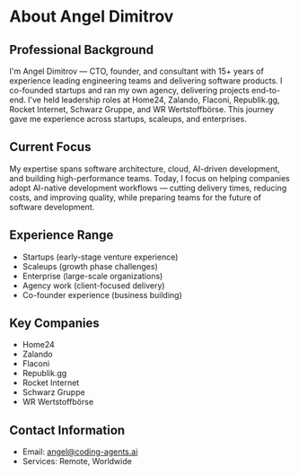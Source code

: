 # About Angel Dimitrov

## Professional Background
I'm Angel Dimitrov — CTO, founder, and consultant with 15+ years of experience leading engineering teams and delivering software products. I co-founded startups and ran my own agency, delivering projects end-to-end. I've held leadership roles at Home24, Zalando, Flaconi, Republik.gg, Rocket Internet, Schwarz Gruppe, and WR Wertstoffbörse. This journey gave me experience across startups, scaleups, and enterprises.

## Current Focus
My expertise spans software architecture, cloud, AI-driven development, and building high-performance teams. Today, I focus on helping companies adopt AI-native development workflows — cutting delivery times, reducing costs, and improving quality, while preparing teams for the future of software development.

## Experience Range
- Startups (early-stage venture experience)
- Scaleups (growth phase challenges)
- Enterprise (large-scale organizations)
- Agency work (client-focused delivery)
- Co-founder experience (business building)

## Key Companies
- Home24
- Zalando  
- Flaconi
- Republik.gg
- Rocket Internet
- Schwarz Gruppe
- WR Wertstoffbörse

## Contact Information
- Email: angel@coding-agents.ai
- Services: Remote, Worldwide